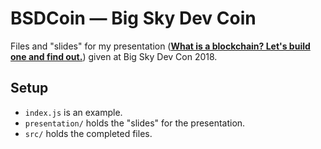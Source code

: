 # BSDCoin — Big Sky Dev Coin

Files and "slides" for my presentation ([__What is a blockchain? Let's build one and find out.__](https://www.youtube.com/watch?v=E7QAkRJMQ5c)) given at Big Sky Dev Con 2018.

## Setup

- `index.js` is an example.
- `presentation/` holds the "slides" for the presentation.
- `src/` holds the completed files.
